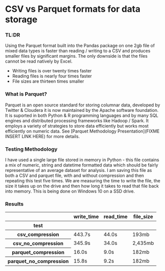 # CSV vs Parquet formats for data storage

### TL:DR
Using the Parquet format built into the Pandas package on one 2gb file of mixed data types is faster than reading / writing to a CSV and produces smaller files by significant margins. The only downside is that the files cannot be read natively by Excel.
- Writing files is over twenty times faster
- Reading files is nearly four times faster
- File sizes are thirteen times smaller

### What is Parquet?
Parquet is an open source standard for storing columnar data, developed by Twitter & Cloudera it is now maintained by the Apache software foundation. It is suported in both Python & R programming languages and by many SQL engines and distributed processing frameworks like Hadoop / Spark. 
It employs a variety of strategies to store data efficiently but works most efficiently on numeric data. See [Parquet Methodology Presentation](FIXME INSERT LINK HERE) for more details.

### Testing Methodology
I have used a single large file stored in memory in Python - this file contains a mix of numeric, string and datetime formatted data which should be fairly representative of an average dataset for analysis.
I am saving this file as both a CSV and parquet file, with and without compression and then repeating this test five times.
We are measuring the time to write the file, the size it takes up on the drive and then how long it takes to read that file back into memory.
This is being done on Windows 10 on a SSD drive.

### Results
<table id="T_f111dda2_ea6a_11e9_89a0_f894c23326a0" ><thead>    <tr>        <th class="blank level0" ></th>        <th class="col_heading level0 col0" >write_time</th>        <th class="col_heading level0 col1" >read_time</th>        <th class="col_heading level0 col2" >file_size</th>    </tr>    <tr>        <th class="index_name level0" >test</th>        <th class="blank" ></th>        <th class="blank" ></th>        <th class="blank" ></th>    </tr></thead><tbody>                <tr>                        <th id="T_f111dda2_ea6a_11e9_89a0_f894c23326a0level0_row0" class="row_heading level0 row0" >csv_compression</th>                        <td id="T_f111dda2_ea6a_11e9_89a0_f894c23326a0row0_col0" class="data row0 col0" >443.7s</td>                        <td id="T_f111dda2_ea6a_11e9_89a0_f894c23326a0row0_col1" class="data row0 col1" >44.0s</td>                        <td id="T_f111dda2_ea6a_11e9_89a0_f894c23326a0row0_col2" class="data row0 col2" >193mb</td>            </tr>            <tr>                        <th id="T_f111dda2_ea6a_11e9_89a0_f894c23326a0level0_row1" class="row_heading level0 row1" >csv_no_compression</th>                        <td id="T_f111dda2_ea6a_11e9_89a0_f894c23326a0row1_col0" class="data row1 col0" >345.9s</td>                        <td id="T_f111dda2_ea6a_11e9_89a0_f894c23326a0row1_col1" class="data row1 col1" >34.0s</td>                        <td id="T_f111dda2_ea6a_11e9_89a0_f894c23326a0row1_col2" class="data row1 col2" >2,435mb</td>            </tr>            <tr>                        <th id="T_f111dda2_ea6a_11e9_89a0_f894c23326a0level0_row2" class="row_heading level0 row2" >parquet_compression</th>                        <td id="T_f111dda2_ea6a_11e9_89a0_f894c23326a0row2_col0" class="data row2 col0" >16.0s</td>                        <td id="T_f111dda2_ea6a_11e9_89a0_f894c23326a0row2_col1" class="data row2 col1" >9.0s</td>                        <td id="T_f111dda2_ea6a_11e9_89a0_f894c23326a0row2_col2" class="data row2 col2" >182mb</td>            </tr>            <tr>                        <th id="T_f111dda2_ea6a_11e9_89a0_f894c23326a0level0_row3" class="row_heading level0 row3" >parquet_no_compression</th>                        <td id="T_f111dda2_ea6a_11e9_89a0_f894c23326a0row3_col0" class="data row3 col0" >15.8s</td>                        <td id="T_f111dda2_ea6a_11e9_89a0_f894c23326a0row3_col1" class="data row3 col1" >9.2s</td>                        <td id="T_f111dda2_ea6a_11e9_89a0_f894c23326a0row3_col2" class="data row3 col2" >182mb</td>            </tr>    </tbody></table>